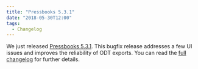 ```yaml
---
title: "Pressbooks 5.3.1"
date: "2018-05-30T12:00"
tags:
  - Changelog
---
```


We just released
[Pressbooks 5.3.1](https://github.com/pressbooks/pressbooks/releases/tag/5.3.1). This
bugfix release addresses a few UI issues and improves the reliability of ODT exports. You
can read the [full changelog](/docs/changelog/pressbooks/#5-3-1) for
further details.
